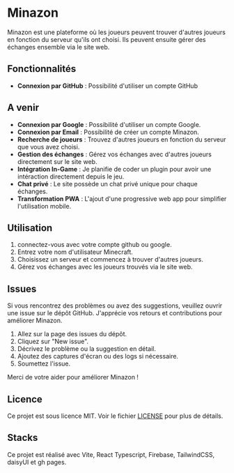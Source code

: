 # Minazon

Minazon est une plateforme où les joueurs peuvent trouver d'autres joueurs en fonction du serveur qu'ils ont choisi. Ils peuvent ensuite gérer des échanges ensemble via le site web.

## Fonctionnalités

- **Connexion par GitHub** : Possibilité d'utiliser un compte GitHub

## A venir

- **Connexion par Google** : Possibilité d'utiliser un compte Google.
- **Connexion par Email** : Possibilité de créer un compte Minazon.
- **Recherche de joueurs** : Trouvez d'autres joueurs en fonction du serveur que vous avez choisi.
- **Gestion des échanges** : Gérez vos échanges avec d'autres joueurs directement sur le site web.
- **Intégration In-Game** : Je planifie de coder un plugin pour avoir une intéraction directement depuis le jeu.
- **Chat privé** : Le site possède un chat privé unique pour chaque échanges.
- **Transformation PWA** : L'ajout d'une progressive web app pour simplifier l'utilisation mobile.

## Utilisation

1. connectez-vous avec votre compte github ou google.
2. Entrez votre nom d'utilisateur Minecraft.
3. Choisissez un serveur et commencez à trouver d'autres joueurs.
4. Gérez vos échanges avec les joueurs trouvés via le site web.

## Issues

Si vous rencontrez des problèmes ou avez des suggestions, veuillez ouvrir une issue sur le dépôt GitHub. J'apprécie vos retours et contributions pour améliorer Minazon.

1. Allez sur la page des issues du dépôt.
2. Cliquez sur "New issue".
3. Décrivez le problème ou la suggestion en détail.
4. Ajoutez des captures d'écran ou des logs si nécessaire.
5. Soumettez l'issue.

Merci de votre aider pour améliorer Minazon !

## Licence

Ce projet est sous licence MIT. Voir le fichier [LICENSE](LICENSE) pour plus de détails.

## Stacks

Ce projet est réalisé avec Vite, React Typescript, Firebase, TailwindCSS, daisyUI et gh pages.